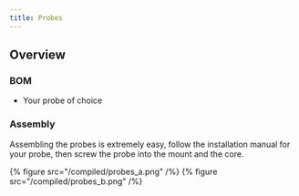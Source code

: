 ```yaml
---
title: Probes
---
```


## Overview

### BOM

- Your probe of choice

### Assembly
Assembling the probes is extremely easy, follow the installation manual for your probe,
then screw the probe into the mount and the core.

{% figure src="/compiled/probes_a.png" /%}
{% figure src="/compiled/probes_b.png" /%}

